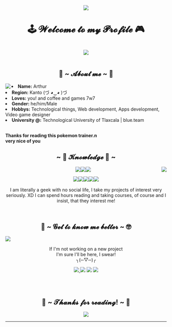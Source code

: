 <p align="center"><img src="https://i.imgur.com/A6bWGFl.gif"/></p>
<body>
<h1 align="center"> 🕹️ 𝓦𝓮𝓵𝓬𝓸𝓶𝓮 𝓽𝓸 𝓶𝔂 𝓟𝓻𝓸𝓯𝓲𝓵𝓮 🎮 </h1>
<br>
<div align="center">
<img src="https://user-images.githubusercontent.com/84205367/153332171-7868bfc9-9890-4473-91f4-264043627bfb.gif">
</div>
<br>
<div>
<h2 align="center"> 🐺 ~ 𝓐𝓫𝓸𝓾𝓽 𝓶𝓮 ~ 🐺 </h2>
<img src="https://user-images.githubusercontent.com/84205367/153334337-0926723e-4eef-4c0a-9d7a-35b486bbaa6b.gif" align="left">
<li>
<b>Name:</b> Arthur</li>
<li>
<b>Region:</b> Kanto  (づ ◕‿◕ )づ
</li>
<li>
<b>Loves:</b> you! and coffee and games 7w7
</li>
<li>
<b>Gender:</b> he/him/Male
</li>
<li>
<b>Hobbys:</b> Technological things, Web development, Apps development, Video game designer
</li>
<li>
<b>University @:</b> Technological University of Tlaxcala | blue.team
</li>
<br>
<p><b>     Thanks for reading this pokemon trainer.n<br>
                  very nice of you</b></p>
</div>
<div>
<h2 align="center">            ~ 📇 𝓚𝓷𝓸𝔀𝓵𝓮𝓭𝓰𝓮 📇 ~</h2>
<p>
<img src="https://user-images.githubusercontent.com/84205367/153422865-ea44cc49-2f28-405f-88b2-a044dde0b277.gif" align="right">
</div>
<p align="center"><img src="https://img.shields.io/badge/-HTML5-F92D02?style=for-the-badge&logo=HTML5&logoColor=white"/><img src="https://img.shields.io/badge/-CSS-08AEE3?style=for-the-badge&logo=CSS3&logoColor=white"/><img src="https://img.shields.io/badge/-JavaScript-FBFF00?style=for-the-badge&logo=javascript&logoColor=black"/> <br>
<p align = "center"><img src="https://img.shields.io/badge/-JAVA-0080FF?style=for-the-badge&logo=JAVA&logoColor=black"/><img src="https://img.shields.io/badge/-KOTLIN-9365F0?style=for-the-badge&logo=KOTLIN&logoColor=black"/><img src="https://img.shields.io/badge/-PHP-5813E3?style=for-the-badge&logo=PHP&logoColor=white"/><img src="https://img.shields.io/badge/-PYTHON-0023FF?style=for-the-badge&logo=python&logoColor=white"/><img src="https://img.shields.io/badge/-ARDUINO-00FFE8?style=for-the-badge&logo=arduino&logoColor=black"/> <br> <br>
  I am literally a geek with no social life, I take my projects of interest very seriously. XD
I can spend hours reading and taking courses, of course and I insist, that they interest me!
  </p>
<br>   
<h2 align="center">          🤖 ~ 𝓖𝓮𝓽 𝓽𝓸 𝓴𝓷𝓸𝔀 𝓶𝓮 𝓫𝓮𝓽𝓽𝓮𝓻 ~ 🤓</h2>
<p>
<img src="https://user-images.githubusercontent.com/84205367/153422761-4020d785-69bf-4f05-bce4-b9d83e538d0f.gif" align="left">
<br>
<p align="center">If I'm not working on a new project <br>
I'm sure I'll be here, I swear! <br>
╮(─▽─)╭</p>
<p align = "center">
  <a href="https://twitch.tv/Seven_Mercury_393" target="_blank"><img src="https://img.shields.io/badge/Seven_Mercury_393%20-%239146FF.svg?&style=for-the-badge&logo=Twitch&logoColor=white"/>
</a> <a href="https://www.youtube.com/channel/UC1KMGdFMjcRS8JMzb3tGXZQ" target="_blank"><img src="https://img.shields.io/badge/Seven Mercury 393-red.svg?&style=for-the-badge&logo=Youtube&logoColor=white"/></a>
 <a href="https://discord.com/channels/817997888138379315/817998121920495687" target="_blank"><img src="https://img.shields.io/badge/SevenWorld%20-%237289DA.svg?&style=for-the-badge&logo=discord&logoColor=white"/></a>
 <a href="https://www.facebook.com/TioSeven393/?ref=pages_you_manage" target="_blank"><img src="https://img.shields.io/badge/SevenBlue-blue.svg?&style=for-the-badge&logo=facebook&logoColor=white"/></a>
</p>  
<br>
<br>
<div>  
<h2 align="center">🖤 ~ 𝓣𝓱𝓪𝓷𝓴𝓼 𝓯𝓸𝓻 𝓻𝓮𝓪𝓭𝓲𝓷𝓰! ~ 🤍</h2>
<div align="center">
<img src="https://user-images.githubusercontent.com/84205367/153431148-1655312c-daae-4ab3-9192-470701175197.gif">
</div>
<hr>
</div>
</body>
